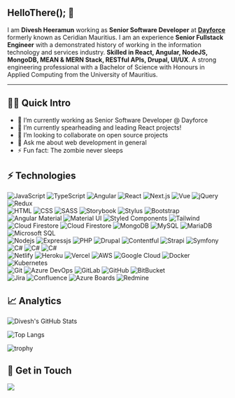 ## HelloThere(); 👋

I am **Divesh Heeramun** working as **Senior Software Developer** at **[Dayforce](https://www.dayforce.com/)** formerly known as Ceridian Mauritius. I am an experience **Senior Fullstack Engineer** with a demonstrated history of working in the information technology and services industry. **Skilled in React, Angular, NodeJS, MongoDB, MEAN & MERN Stack, RESTful APIs, Drupal, UI/UX**. A strong engineering professional with a Bachelor of Science with Honours in Applied Computing from the University of Mauritius.

---

## 🧑‍💻 Quick Intro

- 🔭 I’m currently working as Senior Software Developer @ Dayforce
- 🌱 I’m currently spearheading and leading React projects!
- 👯 I’m looking to collaborate on open source projects
- 💬 Ask me about web development in general
- ⚡ Fun fact: The zombie never sleeps

## ⚡ Technologies

![JavaScript](https://img.shields.io/badge/-JavaScript-05122A?style=flat&logo=javascript)
![TypeScript](https://img.shields.io/badge/-TypeScript-05122A?style=flat&logo=typescript)
![Angular](https://img.shields.io/badge/-Angular-05122A?style=flat&logo=Angular&logoColor=DD0031)
![React](https://img.shields.io/badge/-React-05122A?style=flat&logo=React)
![Next.js](https://img.shields.io/badge/-Next.js-05122A?style=flat&logo=nextdotjs)
![Vue](https://img.shields.io/badge/-Vue-05122A?style=flat&logo=Vue.js)
![jQuery](https://img.shields.io/badge/-jQuery-05122A?style=flat&logo=jquery&logoColor=0769AD)
![Redux](https://img.shields.io/badge/-Redux-05122A?style=flat&logo=redux&logoColor=724db1)
\
![HTML](https://img.shields.io/badge/-HTML5-05122A?style=flat&logo=HTML5)
![CSS](https://img.shields.io/badge/-CSS3-05122A?style=flat&logo=CSS3&logoColor=1572B6)
![SASS](https://img.shields.io/badge/-SCSS-05122A?style=flat&logo=sass)
![Storybook](https://img.shields.io/badge/-Storybook-05122A?style=flat&logo=storybook)
![Stylus](https://img.shields.io/badge/-Stylus-05122A?style=flat&logo=stylus)
![Bootstrap](https://img.shields.io/badge/-Bootstrap-05122A?style=flat&logo=bootstrap&logoColor=563D7C)
![Angular Material](https://img.shields.io/badge/-Angular%20Material-05122A?style=flat&logo=angular)
![Material UI](https://img.shields.io/badge/-Material%20UI-05122A?style=flat&logo=mui)
![Styled Components](https://img.shields.io/badge/-Styled%20Components-05122A?style=flat&logo=styled-components)
![Tailwind](https://img.shields.io/badge/-TailwindCSS-05122A?style=flat&logo=tailwind-css)
\
![Cloud Firestore](https://img.shields.io/badge/-Cloud%20Firestore-05122A?style=flat&logo=firebase)
![Cloud Firestore](https://img.shields.io/badge/-Realtime%20Database-05122A?style=flat&logo=firebase)
![MongoDB](https://img.shields.io/badge/-MongoDB-05122A?style=flat&logo=mongodb)
![MySQL](https://img.shields.io/badge/-MySQL-05122A?style=flat&logo=mysql)
![MariaDB](https://img.shields.io/badge/-MariaDB-05122A?style=flat&logo=mariadb)
![Microsoft SQL](https://img.shields.io/badge/-Microsoft%20SQL%20Server-05122A?style=flat&logo=microsoft%20sql%20server)
\
![Nodejs](https://img.shields.io/badge/-Nodejs-05122A?style=flat&logo=Node.js)
![Expressjs](https://img.shields.io/badge/-Express-05122A?style=flat&logo=express)
![PHP](https://img.shields.io/badge/-PHP-05122A?style=flat&logo=php)
![Drupal](https://img.shields.io/badge/-Drupal-05122A?style=flat&logo=drupal&logoColor=0678be)
![Contentful](https://img.shields.io/badge/-Contentful-05122A?style=flat&logo=contentful)
![Strapi](https://img.shields.io/badge/-Strapi-05122A?style=flat&logo=strapi)
![Symfony](https://img.shields.io/badge/-Symfony-05122A?style=flat&logo=symfony)
![C#](https://img.shields.io/badge/-C%23-05122A?style=flat&logo=csharp)
![C#](https://img.shields.io/badge/-.NET%20Framework-05122A?style=flat&logo=dotnet)
![C#](https://img.shields.io/badge/-.NET%20Core-05122A?style=flat&logo=dotnet)
\
![Netlify](https://img.shields.io/badge/-Netlify-05122A?style=flat&logo=netlify)
![Heroku](https://img.shields.io/badge/-Heroku-05122A?style=flat&logo=heroku)
![Vercel](https://img.shields.io/badge/-Vercel-05122A?style=flat&logo=vercel)
![AWS](https://img.shields.io/badge/-Amazon%20AWS-05122A?style=flat&logo=amazon-aws)
![Google Cloud](https://img.shields.io/badge/-Google%20Cloud-05122A?style=flat&logo=google-cloud)
![Docker](https://img.shields.io/badge/-Docker-05122A?style=flat&logo=docker)
![Kubernetes](https://img.shields.io/badge/-K8S-05122A?style=flat-square&logo=kubernetes)
\
![Git](https://img.shields.io/badge/-Git-05122A?style=flat&logo=git)
![Azure DevOps](https://img.shields.io/badge/-Azure%20DevOps-05122A?style=flat&logo=azure-devops&logoColor=0078D7)
![GitLab](https://img.shields.io/badge/-GitLab-05122A?style=flat&logo=gitlab)
![GitHub](https://img.shields.io/badge/-GitHub-05122A?style=flat&logo=github)
![BitBucket](https://img.shields.io/badge/-BitBucket-05122A?style=flat&logo=bitbucket&logoColor=0052CC)
\
![Jira](https://img.shields.io/badge/-Jira-05122A?style=flat&logo=jira&logoColor=0052CC)
![Confluence](https://img.shields.io/badge/-Confluence-05122A?style=flat&logo=confluence&logoColor=0052CC)
![Azure Boards](https://img.shields.io/badge/-Azure%20Boards-05122A?style=flat&logo=azure-devops&logoColor=0078D7)
![Redmine](https://img.shields.io/badge/-Redmine-05122A?style=flat&logo=redmine&logoColor=darkred)

## 📈 Analytics

![Divesh's GitHub Stats](https://github-readme-stats.vercel.app/api?username=sleepinzombie&show_icons=true&hide_border=true&theme=tokyonight&include_all_commits=true&count_private=true)

![Top Langs](https://github-readme-stats.vercel.app/api/top-langs/?username=sleepinzombie&layout=compact&theme=tokyonight&hide_border=true)

![trophy](https://github-profile-trophy.vercel.app/?username=sleepinzombie&theme=tokyonight)

## 💬 Get in Touch

<a href="https://www.linkedin.com/in/divesh-heeramun-94475a1a0/"><img src="https://img.shields.io/badge/-LinkedIn-0077B5?style=flat&logo=linkedin&logoColor=white"/></a>
